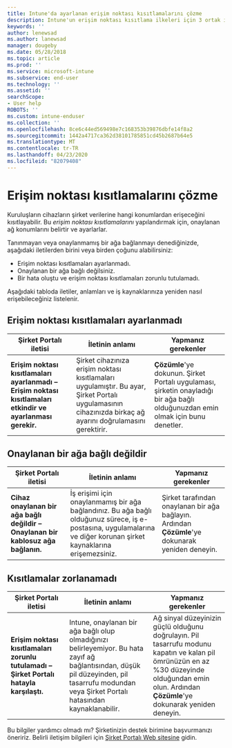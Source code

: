 ```yaml
---
title: Intune'da ayarlanan erişim noktası kısıtlamalarını çözme
description: Intune'un erişim noktası kısıtlama ilkeleri için 3 ortak iletiyi gözden geçirin ve bunların nasıl çözüleceğini öğrenin
keywords: ''
author: lenewsad
ms.author: lanewsad
manager: dougeby
ms.date: 05/28/2018
ms.topic: article
ms.prod: ''
ms.service: microsoft-intune
ms.subservice: end-user
ms.technology: ''
ms.assetid: ''
searchScope:
- User help
ROBOTS: ''
ms.custom: intune-enduser
ms.collection: ''
ms.openlocfilehash: 8ce6c44ed569498e7c168353b39876dbfe14f8a2
ms.sourcegitcommit: 1442a4717ca362d38101785851cd45b2687b64e5
ms.translationtype: MT
ms.contentlocale: tr-TR
ms.lasthandoff: 04/23/2020
ms.locfileid: "82079408"
---
```

# <a name="resolve-access-point-restrictions"></a>Erişim noktası kısıtlamalarını çözme

Kuruluşların cihazların şirket verilerine hangi konumlardan erişeceğini kısıtlayabilir.
Bu *erişim noktası kısıtlamalarını* yapılandırmak için, onaylanan ağ konumlarını belirtir ve ayarlarlar.  

Tanınmayan veya onaylanmamış bir ağa bağlanmayı denediğinizde, aşağıdaki iletilerden birini veya birden çoğunu alabilirsiniz:

* Erişim noktası kısıtlamaları ayarlanmadı.
* Onaylanan bir ağa bağlı değilsiniz.
* Bir hata oluştu ve erişim noktası kısıtlamaları zorunlu tutulamadı.

 Aşağıdaki tabloda iletiler, anlamları ve iş kaynaklarınıza yeniden nasıl erişebileceğiniz listelenir.

## <a name="access-point-restrictions-not-set-up"></a>Erişim noktası kısıtlamaları ayarlanmadı  
| Şirket Portalı iletisi | İletinin anlamı | Yapmanız gerekenler                                                               
|------------------------|--------------------------|--------------------------|
| **Erişim noktası kısıtlamaları ayarlanmadı – Erişim noktası kısıtlamaları etkindir ve ayarlanması gerekir.** | Şirket cihazınıza erişim noktası kısıtlamaları uygulamıştır. Bu ayar, Şirket Portalı uygulamasının cihazınızda birkaç ağ ayarını doğrulamasını gerektirir. | **Çözümle**'ye dokunun. Şirket Portalı uygulaması, şirketin onayladığı bir ağa bağlı olduğunuzdan emin olmak için bunu denetler. |

## <a name="not-connected-to-an-approved-network"></a>Onaylanan bir ağa bağlı değildir  

| Şirket Portalı iletisi | İletinin anlamı | Yapmanız gerekenler                                                                   
|------------------------|-----------------------------------|--------------------------|
| **Cihaz onaylanan bir ağa bağlı değildir – Onaylanan bir kablosuz ağa bağlanın.** | İş erişimi için onaylanmamış bir ağa bağlandınız. Bu ağa bağlı olduğunuz sürece, iş e-postasına, uygulamalarına ve diğer korunan şirket kaynaklarına erişemezsiniz. | Şirket tarafından onaylanan bir ağa bağlayın. Ardından **Çözümle**'ye dokunarak yeniden deneyin. |

## <a name="restrictions-couldnt-be-enforced"></a>Kısıtlamalar zorlanamadı  

| Şirket Portalı iletisi | İletinin anlamı | Yapmanız gerekenler                                                                      
|------------------------|-----------------------------------|--------------------------|
| **Erişim noktası kısıtlamaları zorunlu tutulamadı – Şirket Portalı hatayla karşılaştı.** | Intune, onaylanan bir ağa bağlı olup olmadığınızı belirleyemiyor. Bu hata zayıf ağ bağlantısından, düşük pil düzeyinden, pil tasarrufu modundan veya Şirket Portalı hatasından kaynaklanabilir. | Ağ sinyal düzeyinizin güçlü olduğunu doğrulayın. Pil tasarrufu modunu kapatın ve kalan pil ömrünüzün en az %30 düzeyinde olduğundan emin olun. Ardından **Çözümle**'ye dokunarak yeniden deneyin. 

Bu bilgiler yardımcı olmadı mı? Şirketinizin destek birimine başvurmanızı öneririz. Belirli iletişim bilgileri için [Şirket Portalı Web sitesine](https://portal.manage.microsoft.com/#HelpDeskDialog) gidin.
